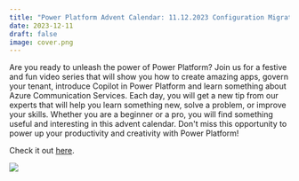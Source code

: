 ```yaml
---
title: "Power Platform Advent Calendar: 11.12.2023 Configuration Migration Tool"
date: 2023-12-11
draft: false
image: cover.png
---
```


Are you ready to unleash the power of Power Platform? Join us for a festive and fun video series that will show you how to create amazing apps, govern your tenant, introduce Copilot in Power Platform and learn something about Azure Communication Services. Each day, you will get a new tip from our experts that will help you learn something new, solve a problem, or improve your skills. Whether you are a beginner or a pro, you will find something useful and interesting in this advent calendar. Don't miss this opportunity to power up your productivity and creativity with Power Platform!

Check it out [here](https://youtu.be/DssuFR-z1TY).

[![](video.png)](https://youtu.be/DssuFR-z1TY)